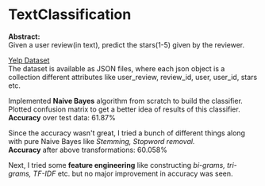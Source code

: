 # TextClassification
**Abstract:** <br /> 
Given a user review(in text), predict the stars(1-5) given by the reviewer.

[Yelp Dataset](https://www.yelp.com/dataset) <br/>
The dataset is available as JSON files, where each json object is a collection different attributes like user_review, review_id, user, user_id, stars etc. <br />

Implemented **Naive Bayes** algorithm from scratch to build the classifier. Plotted confusion matrix to get a better idea of results of this classifier.<br />
**Accuracy** over test data: 61.87% <br />

Since the accuracy wasn't great, I tried a bunch of different things along with pure Naive Bayes like *Stemming, Stopword removal.* <br />
**Accuracy** after above transformations: 60.058% <br />

Next, I tried some **feature engineering** like constructing *bi-grams, tri-grams, TF-IDF* etc. but no major improvement in accuracy was seen.
